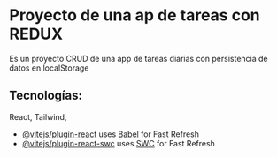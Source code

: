 # Proyecto de una ap de tareas con REDUX

Es un proyecto CRUD de una app de tareas diarias con persistencia de datos en localStorage 

## Tecnologías:
React,
Tailwind,



- [@vitejs/plugin-react](https://github.com/vitejs/vite-plugin-react/blob/main/packages/plugin-react/README.md) uses [Babel](https://babeljs.io/) for Fast Refresh
- [@vitejs/plugin-react-swc](https://github.com/vitejs/vite-plugin-react-swc) uses [SWC](https://swc.rs/) for Fast Refresh
